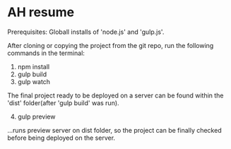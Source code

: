 # AH resume

Prerequisites:
Globall installs of 'node.js' and 'gulp.js'.

After cloning or copying the project from the git repo, run the following commands in the terminal:

1. npm install
2. gulp build
3. gulp watch

The final project ready to be deployed on a server can be found within the 'dist' folder(after 'gulp build' was run).

4. gulp preview

...runs preview server on dist folder, so the project can be finally checked before being deployed on the server.